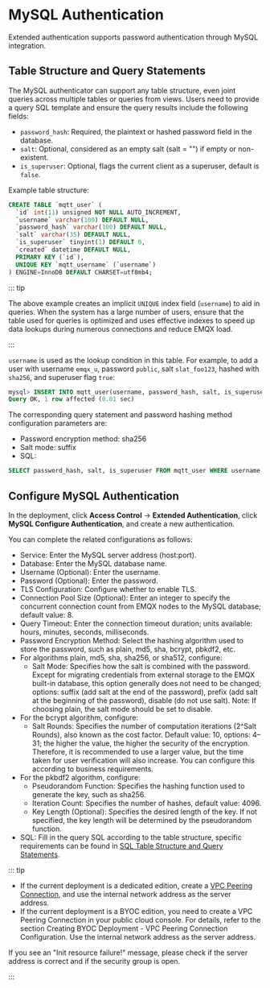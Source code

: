 # MySQL Authentication

Extended authentication supports password authentication through MySQL integration.

## Table Structure and Query Statements

The MySQL authenticator can support any table structure, even joint queries across multiple tables or queries from views. Users need to provide a query SQL template and ensure the query results include the following fields:

- `password_hash`: Required, the plaintext or hashed password field in the database.
- `salt`: Optional, considered as an empty salt (salt = "") if empty or non-existent.
- `is_superuser`: Optional, flags the current client as a superuser, default is `false`.

Example table structure:

```sql
CREATE TABLE `mqtt_user` (
  `id` int(11) unsigned NOT NULL AUTO_INCREMENT,
  `username` varchar(100) DEFAULT NULL,
  `password_hash` varchar(100) DEFAULT NULL,
  `salt` varchar(35) DEFAULT NULL,
  `is_superuser` tinyint(1) DEFAULT 0,
  `created` datetime DEFAULT NULL,
  PRIMARY KEY (`id`),
  UNIQUE KEY `mqtt_username` (`username`)
) ENGINE=InnoDB DEFAULT CHARSET=utf8mb4;
```

::: tip

The above example creates an implicit `UNIQUE` index field (`username`) to aid in queries. When the system has a large number of users, ensure that the table used for queries is optimized and uses effective indexes to speed up data lookups during numerous connections and reduce EMQX load. 

:::

`username` is used as the lookup condition in this table. For example, to add a user with username `emqx_u`, password `public`, salt `slat_foo123`, hashed with `sha256`, and superuser flag `true`:

```sql
mysql> INSERT INTO mqtt_user(username, password_hash, salt, is_superuser) VALUES ('emqx_u', SHA2(concat('public', 'slat_foo123'), 256), 'slat_foo123', 1);
Query OK, 1 row affected (0.01 sec)
```

The corresponding query statement and password hashing method configuration parameters are:

- Password encryption method: sha256
- Salt mode: suffix
- SQL:

```sql
SELECT password_hash, salt, is_superuser FROM mqtt_user WHERE username = ${username} LIMIT 1
```

## Configure MySQL Authentication

In the deployment, click **Access Control** -> **Extended Authentication**, click **MySQL Configure Authentication**, and create a new authentication.

You can complete the related configurations as follows:

- Service: Enter the MySQL server address (host:port).
- Database: Enter the MySQL database name.
- Username (Optional): Enter the username.
- Password (Optional): Enter the password.
- TLS Configuration: Configure whether to enable TLS.
- Connection Pool Size (Optional): Enter an integer to specify the concurrent connection count from EMQX nodes to the MySQL database; default value: 8.
- Query Timeout: Enter the connection timeout duration; units available: hours, minutes, seconds, milliseconds.
- Password Encryption Method: Select the hashing algorithm used to store the password, such as plain, md5, sha, bcrypt, pbkdf2, etc.
- For algorithms plain, md5, sha, sha256, or sha512, configure:
  - Salt Mode: Specifies how the salt is combined with the password. Except for migrating credentials from external storage to the EMQX built-in database, this option generally does not need to be changed; options: suffix (add salt at the end of the password), prefix (add salt at the beginning of the password), disable (do not use salt). Note: If choosing plain, the salt mode should be set to disable.
- For the bcrypt algorithm, configure:
  - Salt Rounds: Specifies the number of computation iterations (2^Salt Rounds), also known as the cost factor. Default value: 10, options: 4–31; the higher the value, the higher the security of the encryption. Therefore, it is recommended to use a larger value, but the time taken for user verification will also increase. You can configure this according to business requirements.
- For the pkbdf2 algorithm, configure:
  - Pseudorandom Function: Specifies the hashing function used to generate the key, such as sha256.
  - Iteration Count: Specifies the number of hashes, default value: 4096.
  - Key Length (Optional): Specifies the desired length of the key. If not specified, the key length will be determined by the pseudorandom function.
- SQL: Fill in the query SQL according to the table structure, specific requirements can be found in [SQL Table Structure and Query Statements](https://docs.emqx.com/en/enterprise/latest/access-control/authn/mysql.html#sql-table-structure-and-query-statements).

::: tip

- If the current deployment is a dedicated edition, create a [VPC Peering Connection](./vpc_peering.md), and use the internal network address as the server address.
- If the current deployment is a BYOC edition, you need to create a VPC Peering Connection in your public cloud console. For details, refer to the section Creating BYOC Deployment - VPC Peering Connection Configuration. Use the internal network address as the server address.

If you see an "Init resource failure!" message, please check if the server address is correct and if the security group is open. 

:::
